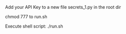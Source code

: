 Add your API Key to a new file secrets_1.py in the root dir

chmod 777 to run.sh

Execute shell script: ./run.sh